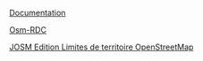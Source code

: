 [Documentation](https://opendatalabrdc.github.io/Documentation/)

[Osm-RDC](https://opendatalabrdc.github.io/Documentation/contact.md)

[JOSM Edition Limites de territoire OpenStreetMap](https://opendatalabrdc.github.io/Documentation/OSM-Edition-des-Limites-de-territoire-OpenStreetMap.md)

